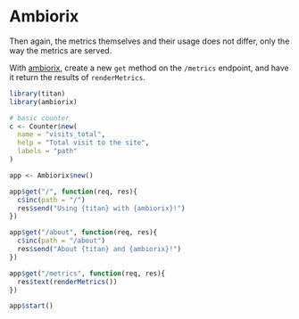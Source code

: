 # Ambiorix

Then again, the metrics themselves and their usage does not differ, only the way the metrics are served.

With [ambiorix](https://github.com/JohnCoene/ambiorix), create a new `get` method on the `/metrics` endpoint, and have it return the results of `renderMetrics`.

```r
library(titan)
library(ambiorix)

# basic counter
c <- Counter$new(
  name = "visits_total", 
  help = "Total visit to the site",
  labels = "path"
)

app <- Ambiorix$new()

app$get("/", function(req, res){
  c$inc(path = "/")
  res$send("Using {titan} with {ambiorix}!")
})

app$get("/about", function(req, res){
  c$inc(path = "/about")
  res$send("About {titan} and {ambiorix}!")
})

app$get("/metrics", function(req, res){
  res$text(renderMetrics())
})

app$start()
```
